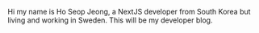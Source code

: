 Hi my name is Ho Seop Jeong, a NextJS developer from South Korea but living and working in Sweden.
This will be my developer blog.